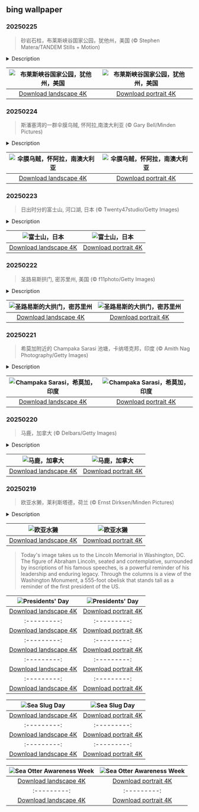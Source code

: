 ## bing wallpaper

### 20250225

> 砂岩石柱，布莱斯峡谷国家公园，犹他州，美国 (© Stephen Matera/TANDEM Stills + Motion)

<details>
<summary>Description</summary>

> 在美国犹他州，布莱斯峡谷国家公园以其壮观的砂岩迷宫和独特的岩柱景观闻名于世。这里的历史可追溯至少10,000年前，曾是阿纳齐族人、普韦布洛人和派尤特人的家园。公园里的岩柱是由侵蚀作用形成的高耸岩石尖塔，在派尤特部落的创世神话中占据重要地位。根据传说，这些岩柱曾是“传说中的人”， 因狡猾的郊狼施下的诅咒而化为石头。
> 
> 18世纪末至19世纪初，首批欧洲裔美国人抵达这一地区，并在1850年代开始定居。布莱斯峡谷的名字源自埃比尼泽·布莱斯这一位早期定居者，他在峡谷附近拥有一块土地。1928 年的今天，布莱斯峡谷正式被指定为国家公园。如今，该公园以岩柱闻名，每年吸引超过 200 万游客前来欣赏这一地质奇观。事实上，布莱斯峡谷国家公园拥有地球上最密集的岩柱群，为游客提供了一场视觉盛宴。
> 
> 

</details>

| ![布莱斯峡谷国家公园，犹他州，美国](https://cn.bing.com/th?id=OHR.BryceHoodoos_ZH-CN0817211446_UHD.jpg&pid=hp&w=400&h=224&rs=1&c=4) | ![布莱斯峡谷国家公园，犹他州，美国](https://cn.bing.com/th?id=OHR.BryceHoodoos_ZH-CN0817211446_1080x1920.jpg&pid=hp&w=155&h=315&rs=1&c=4) |
|:---------:|:---------:|
| [Download landscape 4K](https://cn.bing.com/th?id=OHR.BryceHoodoos_ZH-CN0817211446_UHD.jpg) | [Download portrait 4K](https://cn.bing.com/th?id=OHR.BryceHoodoos_ZH-CN0817211446_1080x1920.jpg) |

### 20250224

> 斯潘塞湾的一群伞膜乌贼, 怀阿拉,南澳大利亚 (© Gary Bell/Minden Pictures)

<details>
<summary>Description</summary>

> 伞膜乌贼以惊人的伪装能力闻名，它能够在瞬间改变外观，与周围环境融为一体。这种乌贼生活在澳大利亚温带和亚热带水域，从昆士兰州的布里斯班到西澳大利亚州的鲨鱼湾，一直延伸至塔斯马尼亚南部海域。今日图片拍摄于南澳大利亚怀阿拉，这里的伞膜乌贼种群存在显著的性别失衡，雄性数量远多于雌性，因此繁殖权的竞争异常激烈。伞膜乌贼，也被称为澳大利亚巨型乌贼，是地球上体型最大的乌贼之一。其外套膜长度可达 20 英寸，触手完全伸展时总长度可达 39 英寸。体重超过 23 磅。和所有乌贼一样，伞膜乌贼拥有八条腕足、两条触手、三颗心脏和蓝色的血液。不过，它最引人注目的特征是其皮肤中的色素胞，能够迅速改变颜色和图案，以达到伪装的目的。尽管伞膜乌贼是色盲，但其眼睛配备了光感受器，能够检测线性偏振光，从而在捕食和伪装时仍能精确感知周围环境。
> 
> 
> 
> 

</details>

| ![伞膜乌贼，怀阿拉，南澳大利亚](https://cn.bing.com/th?id=OHR.GiantCuttlefish_ZH-CN0670915878_UHD.jpg&pid=hp&w=400&h=224&rs=1&c=4) | ![伞膜乌贼，怀阿拉，南澳大利亚](https://cn.bing.com/th?id=OHR.GiantCuttlefish_ZH-CN0670915878_1080x1920.jpg&pid=hp&w=155&h=315&rs=1&c=4) |
|:---------:|:---------:|
| [Download landscape 4K](https://cn.bing.com/th?id=OHR.GiantCuttlefish_ZH-CN0670915878_UHD.jpg) | [Download portrait 4K](https://cn.bing.com/th?id=OHR.GiantCuttlefish_ZH-CN0670915878_1080x1920.jpg) |

### 20250223

> 日出时分的富士山, 河口湖, 日本 (© Twenty47studio/Getty Images)

<details>
<summary>Description</summary>

> 在东京西南约 60 英里处，矗立着日本的文化象征之一：富士山。这座日本最高峰海拔近12,000英尺，其近乎完美对称的火山锥，每年约有五个月被积雪覆盖，形成壮丽景观。几个世纪以来，富士山一直被视为神圣之山。在神道信仰中，富士山被奉为本宫浅间大社的圣山，并在其视野范围内建有供奉它的神社。
> 
> 
> 
> 

</details>

| ![富士山，日本](https://cn.bing.com/th?id=OHR.MtFujiSunrise_ZH-CN0567499176_UHD.jpg&pid=hp&w=400&h=224&rs=1&c=4) | ![富士山，日本](https://cn.bing.com/th?id=OHR.MtFujiSunrise_ZH-CN0567499176_1080x1920.jpg&pid=hp&w=155&h=315&rs=1&c=4) |
|:---------:|:---------:|
| [Download landscape 4K](https://cn.bing.com/th?id=OHR.MtFujiSunrise_ZH-CN0567499176_UHD.jpg) | [Download portrait 4K](https://cn.bing.com/th?id=OHR.MtFujiSunrise_ZH-CN0567499176_1080x1920.jpg) |

### 20250222

> 圣路易斯拱门, 密苏里州, 美国 (© f11photo/Getty Images)

<details>
<summary>Description</summary>

> 今天，我们庆祝圣路易斯市密苏里州拱门国家公园成立周年纪念日，该公园于2018 年2月22日正式设立，坐落在风景如画的密西西比河沿岸，旨在纪念托马斯·杰斐逊提出的“大陆国家”构想。公园的核心是圣路易斯拱门，这座令人惊叹的630英尺高的建筑已成为圣路易斯的终极象征。拱门采用不锈钢建造，是世界上最高的拱门，也是密苏里州最高的可进入建筑。芬兰裔美国建筑师埃罗·沙里宁于1947年构思出这一设计，并在1965年10月28日正式落成，实现了他的愿景。这座拱门的未来主义设计长期以来被视为汽车时代的象征，代表着现代都市景观与技术进步带来的未来希望。
> 
> 
> 
> 

</details>

| ![圣路易斯的大拱门，密苏里州](https://cn.bing.com/th?id=OHR.StLouisArch_ZH-CN0442955735_UHD.jpg&pid=hp&w=400&h=224&rs=1&c=4) | ![圣路易斯的大拱门，密苏里州](https://cn.bing.com/th?id=OHR.StLouisArch_ZH-CN0442955735_1080x1920.jpg&pid=hp&w=155&h=315&rs=1&c=4) |
|:---------:|:---------:|
| [Download landscape 4K](https://cn.bing.com/th?id=OHR.StLouisArch_ZH-CN0442955735_UHD.jpg) | [Download portrait 4K](https://cn.bing.com/th?id=OHR.StLouisArch_ZH-CN0442955735_1080x1920.jpg) |

### 20250221

> 希莫加附近的 Champaka Sarasi 池塘，卡纳塔克邦，印度 (© Amith Nag Photography/Getty Images)

<details>
<summary>Description</summary>

> 从瀑布到寺庙，位于印度南部卡纳塔克邦的希瓦莫加，拥有众多等待探索的奇观。这座城市历史悠久，在印度史诗《罗摩衍那》和《摩诃婆罗多》中均有提及。这两部史诗以诗歌形式创作，背景设定在印度古代印度教王国。希瓦莫加这个名字本身具有宗教意义，源自梵语“Shiva-Mukha”，意为“湿婆的面容”，湿婆是印度教三大主神之一。这里有许多寺庙，包括供奉湿婆的沙拉瓦蒂寺，以及位于科达查德里山的一座寺庙，登临此地可俯瞰西高止山脉的壮丽景色。
> 
> 今日图片中展示的Champaka Sarasi，是一座历史悠久的纪念性池塘。它所承载的故事远不止于平静的水面。这座池塘由凯拉迪纳王朝的重要统治者之一的文卡塔帕·纳亚卡建造，以纪念他的爱妻占帕卡。池塘中央还有一座小型石庙，里面供奉着湿婆林伽，这是对湿婆的抽象或非具象描绘。希瓦莫加还以壮丽的瀑布闻名，其中最著名的是印度第二高的垂直瀑布，乔格瀑布。
> 
> 

</details>

| ![Champaka Sarasi，希莫加，印度](https://cn.bing.com/th?id=OHR.ChampakaSarasi_ZH-CN0254940579_UHD.jpg&pid=hp&w=400&h=224&rs=1&c=4) | ![Champaka Sarasi，希莫加，印度](https://cn.bing.com/th?id=OHR.ChampakaSarasi_ZH-CN0254940579_1080x1920.jpg&pid=hp&w=155&h=315&rs=1&c=4) |
|:---------:|:---------:|
| [Download landscape 4K](https://cn.bing.com/th?id=OHR.ChampakaSarasi_ZH-CN0254940579_UHD.jpg) | [Download portrait 4K](https://cn.bing.com/th?id=OHR.ChampakaSarasi_ZH-CN0254940579_1080x1920.jpg) |

### 20250220

> 马鹿，加拿大 (© Delbars/Getty Images)

<details>
<summary>Description</summary>

> 马鹿因其雄伟与力量而备受人类敬畏与尊崇。马鹿分布于欧洲、亚洲、北非部分地区及其他少数区域。在加拿大，马鹿主要栖息于艾伯塔省，马鹿市周边的草原和公园地带为其提供了理想的生存环境。雄鹿的鹿角每年生长一次，完全成熟时通常超过70厘米，重量约为1千克。鹿角自古以来象征力量，也是唯一能够完全再生的哺乳动物器官。雌鹿体型较小且无角，正如今日图片所展示。繁殖季节是雄鹿激烈争夺配偶的时期，它们通过吼叫和鹿角交锋展现力量。马鹿在文化中象征自然的生命循环。从中世纪的手稿到现代雕塑，艺术创作常以马鹿为主题，展现其优雅与力量。
> 
> 
> 
> 

</details>

| ![马鹿，加拿大](https://cn.bing.com/th?id=OHR.CanadaDeer_ZH-CN0631345798_UHD.jpg&pid=hp&w=400&h=224&rs=1&c=4) | ![马鹿，加拿大](https://cn.bing.com/th?id=OHR.CanadaDeer_ZH-CN0631345798_1080x1920.jpg&pid=hp&w=155&h=315&rs=1&c=4) |
|:---------:|:---------:|
| [Download landscape 4K](https://cn.bing.com/th?id=OHR.CanadaDeer_ZH-CN0631345798_UHD.jpg) | [Download portrait 4K](https://cn.bing.com/th?id=OHR.CanadaDeer_ZH-CN0631345798_1080x1920.jpg) |

### 20250219

> 欧亚水獭，莱利斯塔德，荷兰 (© Ernst Dirksen/Minden Pictures)

<details>
<summary>Description</summary>

> 今日图片中的欧亚水獭在野外不仅仅是可爱的象征。它们分布于欧洲、亚洲及北非部分地区，栖息于清澈的河流、湖泊和湿地，是环境健康的重要指标。作为半水生动物，它们拥有流线型的身体、带蹼的脚和致密的毛发，能够在冰冷的水中保持温暖。每平方英寸的毛发包含超过40万根毛，使其成为自然界最有效的绝缘材料之一。曾因污染和栖息地丧失，河獭一度濒临灭绝。然而，随着保护措施的推进，欧洲许多地区的河獭数量正在回升。
> 
> 天性活泼的水獭常滑下雪地或泥坡，还会潜入水中寻找鹅卵石玩耍。这些独居动物通过哨声、吱吱声甚至气味交流，同时用气味标记领地范围。如果你身处在它们分布范围内宁静的河流附近，不妨留心观察，或许会发现这些难以捉摸的河中居民。
> 
> 

</details>

| ![欧亚水獭](https://cn.bing.com/th?id=OHR.IceHoleOtter_ZH-CN0106321041_UHD.jpg&pid=hp&w=400&h=224&rs=1&c=4) | ![欧亚水獭](https://cn.bing.com/th?id=OHR.IceHoleOtter_ZH-CN0106321041_1080x1920.jpg&pid=hp&w=155&h=315&rs=1&c=4) |
|:---------:|:---------:|
| [Download landscape 4K](https://cn.bing.com/th?id=OHR.IceHoleOtter_ZH-CN0106321041_UHD.jpg) | [Download portrait 4K](https://cn.bing.com/th?id=OHR.IceHoleOtter_ZH-CN0106321041_1080x1920.jpg) | about presidential history.
> 
> Today's image takes us to the Lincoln Memorial in Washington, DC. The figure of Abraham Lincoln, seated and contemplative, surrounded by inscriptions of his famous speeches, is a powerful reminder of his leadership and enduring legacy. Through the columns is a view of the Washington Monument, a 555-foot obelisk that stands tall as a reminder of the first president of the US.
> 
> 

</details>

| ![Presidents' Day](https://cn.bing.com/th?id=OHR.LincolnSunrise_EN-US7725604655_UHD.jpg&pid=hp&w=400&h=224&rs=1&c=4) | ![Presidents' Day](https://cn.bing.com/th?id=OHR.LincolnSunrise_EN-US7725604655_1080x1920.jpg&pid=hp&w=155&h=315&rs=1&c=4) |
|:---------:|:---------:|
| [Download landscape 4K](https://cn.bing.com/th?id=OHR.LincolnSunrise_EN-US7725604655_UHD.jpg) | [Download portrait 4K](https://cn.bing.com/th?id=OHR.LincolnSunrise_EN-US7725604655_1080x1920.jpg) |80725_1080x1920.jpg) |(https://cn.bing.com/th?id=OHR.BlueNorway_EN-US6457602567_1080x1920.jpg) |th?id=OHR.WhararikiBeach_EN-US3505877495_UHD.jpg) | [Download portrait 4K](https://cn.bing.com/th?id=OHR.WhararikiBeach_EN-US3505877495_1080x1920.jpg) |h?id=OHR.AustriaMarmot_EN-US0012248153_1080x1920.jpg) |1920.jpg&pid=hp&w=155&h=315&rs=1&c=4) |
|:---------:|:---------:|
| [Download landscape 4K](https://cn.bing.com/th?id=OHR.AfricanMuseumDC_EN-US9749048351_UHD.jpg) | [Download portrait 4K](https://cn.bing.com/th?id=OHR.AfricanMuseumDC_EN-US9749048351_1080x1920.jpg) |.bing.com/th?id=OHR.PlainsZebra_EN-US9488790690_1080x1920.jpg) |pg) | | [Download portrait 4K](https://cn.bing.com/th?id=OHR.CanyonSnow_EN-US8514636141_1080x1920.jpg) |UHD.jpg) | [Download portrait 4K](https://cn.bing.com/th?id=OHR.NeptunesGrotto_EN-US1020342235_1080x1920.jpg) |[Anniversary of the British Museum](https://cn.bing.com/th?id=OHR.MuseumCourt_EN-US0003531841_1080x1920.jpg&pid=hp&w=155&h=315&rs=1&c=4) |
|:---------:|:---------:|
| [Download landscape 4K](https://cn.bing.com/th?id=OHR.MuseumCourt_EN-US0003531841_UHD.jpg) | [Download portrait 4K](https://cn.bing.com/th?id=OHR.MuseumCourt_EN-US0003531841_1080x1920.jpg) |ortrait 4K](https://cn.bing.com/th?id=OHR.CadizSpain_EN-US9699586606_1080x1920.jpg) |) |
|:---------:|:---------:|
| [Download landscape 4K](https://cn.bing.com/th?id=OHR.CoastalWales_EN-US9903529231_UHD.jpg) | [Download portrait 4K](https://cn.bing.com/th?id=OHR.CoastalWales_EN-US9903529231_1080x1920.jpg) |ng.com/th?id=OHR.MeknesMorocco_EN-US6991915839_UHD.jpg) | [Download portrait 4K](https://cn.bing.com/th?id=OHR.MeknesMorocco_EN-US6991915839_1080x1920.jpg) |e 4K](https://cn.bing.com/th?id=OHR.CoralTurtle_EN-US6100263163_UHD.jpg) | [Download portrait 4K](https://cn.bing.com/th?id=OHR.CoralTurtle_EN-US6100263163_1080x1920.jpg) |as_EN-US6430903741_UHD.jpg) | [Download portrait 4K](https://cn.bing.com/th?id=OHR.Calacas_EN-US6430903741_1080x1920.jpg) |.com/th?id=OHR.SealRiver_EN-US6267835630_1080x1920.jpg&pid=hp&w=155&h=315&rs=1&c=4) |
|:---------:|:---------:|
| [Download landscape 4K](https://cn.bing.com/th?id=OHR.SealRiver_EN-US6267835630_UHD.jpg) | [Download portrait 4K](https://cn.bing.com/th?id=OHR.SealRiver_EN-US6267835630_1080x1920.jpg) |e a more fitting name. Someone call Terry.
> 
> 

</details>

| ![Sea Slug Day](https://cn.bing.com/th?id=OHR.SeaAngel_EN-US5531672696_UHD.jpg&pid=hp&w=400&h=224&rs=1&c=4) | ![Sea Slug Day](https://cn.bing.com/th?id=OHR.SeaAngel_EN-US5531672696_1080x1920.jpg&pid=hp&w=155&h=315&rs=1&c=4) |
|:---------:|:---------:|
| [Download landscape 4K](https://cn.bing.com/th?id=OHR.SeaAngel_EN-US5531672696_UHD.jpg) | [Download portrait 4K](https://cn.bing.com/th?id=OHR.SeaAngel_EN-US5531672696_1080x1920.jpg) |OHR.DarkSkyAcadia_EN-US6966527964_1080x1920.jpg) |.bing.com/th?id=OHR.GoldenJellyfish_EN-US6743816471_1080x1920.jpg&pid=hp&w=155&h=315&rs=1&c=4) |
|:---------:|:---------:|
| [Download landscape 4K](https://cn.bing.com/th?id=OHR.GoldenJellyfish_EN-US6743816471_UHD.jpg) | [Download portrait 4K](https://cn.bing.com/th?id=OHR.GoldenJellyfish_EN-US6743816471_1080x1920.jpg) |ng.com/th?id=OHR.LastDollarRoad_EN-US7923638318_UHD.jpg&pid=hp&w=400&h=224&rs=1&c=4) | ![First day of autumn](https://cn.bing.com/th?id=OHR.LastDollarRoad_EN-US7923638318_1080x1920.jpg&pid=hp&w=155&h=315&rs=1&c=4) |
|:---------:|:---------:|
| [Download landscape 4K](https://cn.bing.com/th?id=OHR.LastDollarRoad_EN-US7923638318_UHD.jpg) | [Download portrait 4K](https://cn.bing.com/th?id=OHR.LastDollarRoad_EN-US7923638318_1080x1920.jpg) |ppers who hunted otters to near extinction before they were protected by law. Although sea otter populations have rebounded, they are still considered endangered. Otters live along the Pacific Coast of North America, from California up to Alaska. Although they can walk on land, they almost never find the need or desire to, even when it's nap time. When they're ready for a snooze, they'll raft up, wrap themselves in a strand of kelp to keep them from drifting away, and recline on the world's biggest waterbed.

</details>

| ![Sea Otter Awareness Week](https://cn.bing.com/th?id=OHR.SitkaOtters_EN-US7714053956_UHD.jpg&pid=hp&w=400&h=224&rs=1&c=4) | ![Sea Otter Awareness Week](https://cn.bing.com/th?id=OHR.SitkaOtters_EN-US7714053956_1080x1920.jpg&pid=hp&w=155&h=315&rs=1&c=4) |
|:---------:|:---------:|
| [Download landscape 4K](https://cn.bing.com/th?id=OHR.SitkaOtters_EN-US7714053956_UHD.jpg) | [Download portrait 4K](https://cn.bing.com/th?id=OHR.SitkaOtters_EN-US7714053956_1080x1920.jpg) |oo_EN-US7569665443_UHD.jpg&pid=hp&w=400&h=224&rs=1&c=4) | ![World Bamboo Day](https://cn.bing.com/th?id=OHR.ArashiyamaBamboo_EN-US7569665443_1080x1920.jpg&pid=hp&w=155&h=315&rs=1&c=4) |
|:---------:|:---------:|
| [Download landscape 4K](https://cn.bing.com/th?id=OHR.ArashiyamaBamboo_EN-US7569665443_UHD.jpg) | [Download portrait 4K](https://cn.bing.com/th?id=OHR.ArashiyamaBamboo_EN-US7569665443_1080x1920.jpg) |